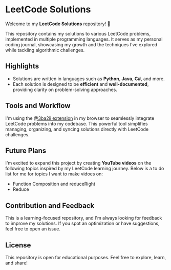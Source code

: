 
# LeetCode Solutions

Welcome to my **LeetCode Solutions** repository! 🎉

This repository contains my solutions to various LeetCode problems, implemented in multiple programming languages. It serves as my personal coding journal, showcasing my growth and the techniques I've explored while tackling algorithmic challenges.

## Highlights
- Solutions are written in languages such as **Python**, **Java**, **C#**, and more.
- Each solution is designed to be **efficient** and **well-documented**, providing clarity on problem-solving approaches.

## Tools and Workflow
I'm using the [@3ba2ii extension](https://github.com/LeetSync/LeetSync) in my browser to seamlessly integrate LeetCode problems into my codebase. This powerful tool simplifies managing, organizing, and syncing solutions directly with LeetCode challenges.

## Future Plans
I'm excited to expand this project by creating **YouTube videos** on the following topics inspired by my LeetCode learning journey. Below is a to do list for me for topics I want to make vidoes on:

- Function Composition and reduceRight
- Reduce
  

## Contribution and Feedback
This is a learning-focused repository, and I'm always looking for feedback to improve my solutions. If you spot an optimization or have suggestions, feel free to open an issue.

## License
This repository is open for educational purposes. Feel free to explore, learn, and share!


